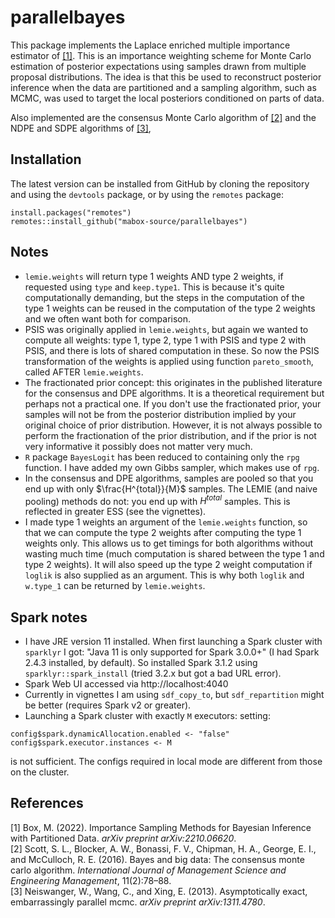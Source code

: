 # parallelbayes

This package implements the Laplace enriched multiple importance estimator of 
[[1]](#1). This is an importance weighting scheme for Monte Carlo estimation of 
posterior expectations using samples drawn from multiple proposal 
distributions. The idea is that this be used to reconstruct posterior inference 
when the data are partitioned and a sampling algorithm, such as MCMC, was used 
to target the local posteriors conditioned on parts of data.

Also implemented are the consensus Monte Carlo algorithm of [[2]](#2) and the 
NDPE and SDPE algorithms of [[3]](#3),


## Installation

The latest version can be installed from GitHub by cloning the repository and 
using the `devtools` package, or by using the `remotes` package:

```
install.packages("remotes")
remotes::install_github("mabox-source/parallelbayes")
```


## Notes

* `lemie.weights` will return type 1 weights AND type 2 weights, if requested 
using `type` and `keep.type1`. This is because it's quite computationally 
demanding, but the steps in the computation of the type 1 weights can be reused 
in the computation of the type 2 weights and we often want both for comparison.
* PSIS was originally applied in `lemie.weights`, but again we wanted to 
compute all weights: type 1, type 2, type 1 with PSIS and type 2 with PSIS, and 
there is lots of shared computation in these. So now the PSIS transformation of 
the weights is applied using function `pareto_smooth`, called AFTER 
`lemie.weights`.
* The fractionated prior concept: this originates in the published literature 
for the consensus and DPE algorithms. It is a theoretical requirement but 
perhaps not a practical one. If you don't use the fractionated prior, your 
samples will not be from the posterior distribution implied by your original 
choice of prior distribution. However, it is not always possible to perform the 
fractionation of the prior distribution, and if the prior is not very 
informative it possibly does not matter very much.
* `R` package `BayesLogit` has been reduced to containing only the `rpg` 
function. I have added my own Gibbs sampler, which makes use of `rpg`.
* In the consensus and DPE algorithms, samples are pooled so that you end up 
with only $\frac{H^{total}}{M}$ samples. The LEMIE (and naive pooling) methods 
do not: you end up with $H^{total}$ samples. This is reflected in greater ESS 
(see the vignettes).
* I made type 1 weights an argument of the `lemie.weights` function, so that we 
can compute the type 2 weights after computing the type 1 weights only. This 
allows us to get timings for both algorithms without wasting much time (much 
computation is shared between the type 1 and type 2 weights). It will also 
speed up the type 2 weight computation if `loglik` is also supplied as an 
argument. This is why both `loglik` and `w.type_1` can be returned by 
`lemie.weights`.

## Spark notes

* I have JRE version 11 installed. When first launching a Spark cluster with 
`sparklyr` I got: "Java 11 is only supported for Spark 3.0.0+" (I had Spark 
2.4.3 installed, by default). So installed Spark 3.1.2 using 
`sparklyr::spark_install` (tried 3.2.x but got a bad URL error).
* Spark Web UI accessed via http://localhost:4040
* Currently in vignettes I am using `sdf_copy_to`, but `sdf_repartition` might 
be better (requires Spark v2 or greater).
* Launching a Spark cluster with exactly `M` executors: setting:

```
config$spark.dynamicAllocation.enabled <- "false"
config$spark.executor.instances <- M
```

is not sufficient. The configs required in local mode are different from those 
on the cluster.


## References

<a id="1">[1]</a> Box, M. (2022). Importance Sampling Methods for Bayesian Inference with Partitioned Data. *arXiv preprint arXiv:2210.06620*.<br/>
<a id="2">[2]</a> Scott, S. L., Blocker, A. W., Bonassi, F. V., Chipman, H. A., George, E. I., and McCulloch, R. E. (2016). Bayes and big data: The consensus monte carlo algorithm. *International Journal of Management Science and Engineering Management*, 11(2):78–88.<br/>
<a id="3">[3]</a> Neiswanger, W., Wang, C., and Xing, E. (2013). Asymptotically exact, embarrassingly parallel mcmc. *arXiv preprint arXiv:1311.4780*.<br/>
